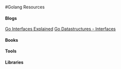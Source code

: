 #Golang Resources

#### Blogs
[Go Interfaces Explained](http://www.airs.com/blog/archives/277)
[Go Datastructures - Interfaces](http://research.swtch.com/interfaces)

#### Books

#### Tools

#### Libraries
